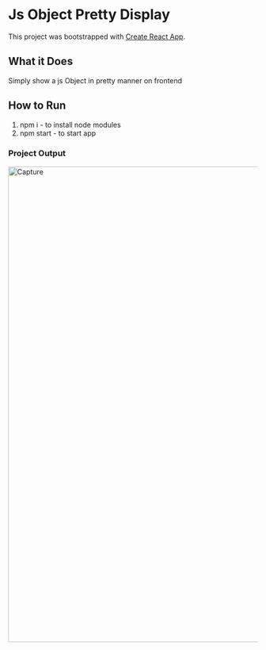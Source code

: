 # Js Object Pretty Display

This project was bootstrapped with [Create React App](https://github.com/facebook/create-react-app).

## What it Does
Simply show a js Object in pretty manner on frontend

## How to Run
1. npm i - to install node modules
2. npm start - to start app

### Project Output
<img width="960" alt="Capture" src="https://user-images.githubusercontent.com/58879710/218082606-2f903a66-94fc-4d39-ae6e-841a7c1be6c2.PNG">

